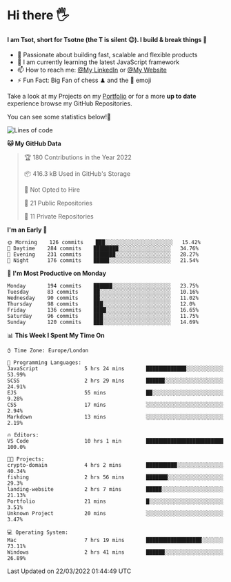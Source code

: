 # Hi there :raised_hand_with_fingers_splayed:
#### I am Tsot, short for Tsotne (the T is silent :wink:). I build & break things :space_invader:
- :telescope: Passionate about building fast, scalable and flexible products
- :seedling: I am currently learning the latest JavaScript framework 
- :mailbox: How to reach me: [@My LinkedIn](https://www.linkedin.com/in/tsotne-gvadzabia/) or [@My Website](https://tsotne.co.uk/contact)
- :zap: Fun Fact: Big Fan of chess ♟ and the 👾 emoji

Take a look at my Projects on my [Portfolio](https://tsotne.co.uk/) or for a more **up to date** experience browse my GitHub Repositories.

You can see some statistics below!:space_invader:
<!--START_SECTION:waka-->
![Lines of code](https://img.shields.io/badge/From%20Hello%20World%20I%27ve%20Written-2%20Million%20lines%20of%20code-blue)

**🐱 My GitHub Data** 

> 🏆 180 Contributions in the Year 2022
 > 
> 📦 416.3 kB Used in GitHub's Storage 
 > 
> 🚫 Not Opted to Hire
 > 
> 📜 21 Public Repositories 
 > 
> 🔑 11 Private Repositories  
 > 
**I'm an Early 🐤** 

```text
🌞 Morning    126 commits    ███░░░░░░░░░░░░░░░░░░░░░░   15.42% 
🌆 Daytime    284 commits    ████████░░░░░░░░░░░░░░░░░   34.76% 
🌃 Evening    231 commits    ███████░░░░░░░░░░░░░░░░░░   28.27% 
🌙 Night      176 commits    █████░░░░░░░░░░░░░░░░░░░░   21.54%

```
📅 **I'm Most Productive on Monday** 

```text
Monday       194 commits    ██████░░░░░░░░░░░░░░░░░░░   23.75% 
Tuesday      83 commits     ██░░░░░░░░░░░░░░░░░░░░░░░   10.16% 
Wednesday    90 commits     ██░░░░░░░░░░░░░░░░░░░░░░░   11.02% 
Thursday     98 commits     ███░░░░░░░░░░░░░░░░░░░░░░   12.0% 
Friday       136 commits    ████░░░░░░░░░░░░░░░░░░░░░   16.65% 
Saturday     96 commits     ███░░░░░░░░░░░░░░░░░░░░░░   11.75% 
Sunday       120 commits    ███░░░░░░░░░░░░░░░░░░░░░░   14.69%

```


📊 **This Week I Spent My Time On** 

```text
⌚︎ Time Zone: Europe/London

💬 Programming Languages: 
JavaScript               5 hrs 24 mins       █████████████░░░░░░░░░░░░   53.99% 
SCSS                     2 hrs 29 mins       ██████░░░░░░░░░░░░░░░░░░░   24.91% 
EJS                      55 mins             ██░░░░░░░░░░░░░░░░░░░░░░░   9.28% 
CSS                      17 mins             ░░░░░░░░░░░░░░░░░░░░░░░░░   2.94% 
Markdown                 13 mins             ░░░░░░░░░░░░░░░░░░░░░░░░░   2.19%

🔥 Editors: 
VS Code                  10 hrs 1 min        █████████████████████████   100.0%

🐱‍💻 Projects: 
crypto-domain            4 hrs 2 mins        ██████████░░░░░░░░░░░░░░░   40.34% 
fishing                  2 hrs 56 mins       ███████░░░░░░░░░░░░░░░░░░   29.3% 
landing-website          2 hrs 7 mins        █████░░░░░░░░░░░░░░░░░░░░   21.13% 
Portfolio                21 mins             █░░░░░░░░░░░░░░░░░░░░░░░░   3.51% 
Unknown Project          20 mins             ░░░░░░░░░░░░░░░░░░░░░░░░░   3.47%

💻 Operating System: 
Mac                      7 hrs 19 mins       ██████████████████░░░░░░░   73.11% 
Windows                  2 hrs 41 mins       ██████░░░░░░░░░░░░░░░░░░░   26.89%

```


 Last Updated on 22/03/2022 01:44:49 UTC
<!--END_SECTION:waka-->

